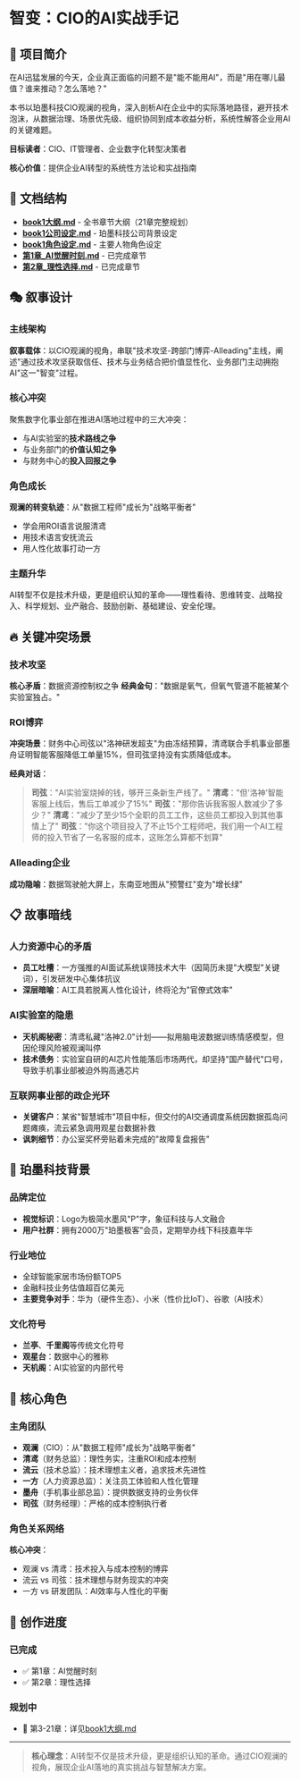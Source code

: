 # 智变：CIO的AI实战手记

## 📖 项目简介

在AI迅猛发展的今天，企业真正面临的问题不是"能不能用AI"，而是"用在哪儿最值？谁来推动？怎么落地？"

本书以珀墨科技CIO观澜的视角，深入剖析AI在企业中的实际落地路径，避开技术泡沫，从数据治理、场景优先级、组织协同到成本收益分析，系统性解答企业用AI的关键难题。

**目标读者**：CIO、IT管理者、企业数字化转型决策者

**核心价值**：提供企业AI转型的系统性方法论和实战指南

## 📁 文档结构

- **[book1大纲.md](./book1大纲.md)** - 全书章节大纲（21章完整规划）
- **[book1公司设定.md](./book1公司设定.md)** - 珀墨科技公司背景设定
- **[book1角色设定.md](./book1角色设定.md)** - 主要人物角色设定
- **[第1章_AI觉醒时刻.md](./第1章_AI觉醒时刻.md)** - 已完成章节
- **[第2章_理性选择.md](./第2章_理性选择.md)** - 已完成章节

## 🎭 叙事设计

### 主线架构

**叙事载体**：以CIO观澜的视角，串联"技术攻坚-跨部门博弈-AIleading"主线，阐述"通过技术攻坚获取信任、技术与业务结合把价值显性化、业务部门主动拥抱AI"这一"智变"过程。

### 核心冲突

聚焦数字化事业部在推进AI落地过程中的三大冲突：

- 与AI实验室的**技术路线之争**
- 与业务部门的**价值认知之争**
- 与财务中心的**投入回报之争**

### 角色成长

**观澜的转变轨迹**：从"数据工程师"成长为"战略平衡者"

- 学会用ROI语言说服清鸢
- 用技术语言安抚流云
- 用人性化故事打动一方

### 主题升华

AI转型不仅是技术升级，更是组织认知的革命——理性看待、思维转变、战略投入、科学规划、业产融合、鼓励创新、基础建设、安全伦理。

## 🔥 关键冲突场景

### 技术攻坚

**核心矛盾**：数据资源控制权之争
**经典金句**："数据是氧气，但氧气管道不能被某个实验室独占。"

### ROI博弈

**冲突场景**：财务中心司弦以"洛神研发超支"为由冻结预算，清鸢联合手机事业部墨舟证明智能客服降低工单量15%，但司弦坚持没有实质降低成本。

**经典对话**：

> **司弦**："AI实验室烧掉的钱，够开三条新生产线了。"
> **清鸢**："但'洛神'智能客服上线后，售后工单减少了15%"
> **司弦**："那你告诉我客服人数减少了多少？"
> **清鸢**："减少了至少15个全职的员工工作，这些员工都投入到其他事情上了"
> **司弦**："你这个项目投入了不止15个工程师吧，我们用一个AI工程师的投入节省了一名客服的成本，这账怎么算都不划算"

### AIleading企业

**成功隐喻**：数据驾驶舱大屏上，东南亚地图从"预警红"变为"增长绿"

## 📋 故事暗线

### 人力资源中心的矛盾

- **员工吐槽**：一方强推的AI面试系统误筛技术大牛（因简历未提"大模型"关键词），引发研发中心集体抗议
- **深层暗喻**：AI工具若脱离人性化设计，终将沦为"官僚式效率"

### AI实验室的隐患

- **天机阁秘密**：清鸢私藏"洛神2.0"计划——拟用脑电波数据训练情感模型，但因伦理风险被观澜叫停
- **技术债务**：实验室自研的AI芯片性能落后市场两代，却坚持"国产替代"口号，导致手机事业部被迫外购高通芯片

### 互联网事业部的政企光环

- **关键客户**：某省"智慧城市"项目中标，但交付的AI交通调度系统因数据孤岛问题瘫痪，流云紧急调用观星台数据补救
- **讽刺细节**：办公室奖杯旁贴着未完成的"故障复盘报告"

## 🏢 珀墨科技背景

### 品牌定位

- **视觉标识**：Logo为极简水墨风"P"字，象征科技与人文融合
- **用户社群**：拥有2000万"珀墨极客"会员，定期举办线下科技嘉年华

### 行业地位

- 全球智能家居市场份额TOP5
- 金融科技业务估值超百亿美元
- **主要竞争对手**：华为（硬件生态）、小米（性价比IoT）、谷歌（AI技术）

### 文化符号

- **兰亭**、**千里阁**等传统文化符号
- **观星台**：数据中心的雅称
- **天机阁**：AI实验室的内部代号

## 👥 核心角色

### 主角团队

- **观澜**（CIO）：从"数据工程师"成长为"战略平衡者"
- **清鸢**（财务总监）：理性务实，注重ROI和成本控制
- **流云**（技术总监）：技术理想主义者，追求技术先进性
- **一方**（人力资源总监）：关注员工体验和人性化管理
- **墨舟**（手机事业部总监）：提供数据支持的业务伙伴
- **司弦**（财务经理）：严格的成本控制执行者

### 角色关系网络

**核心冲突**：

- 观澜 vs 清鸢：技术投入与成本控制的博弈
- 流云 vs 司弦：技术理想与财务现实的冲突
- 一方 vs 研发团队：AI效率与人性化的平衡

## 🎯 创作进度

### 已完成

- ✅ 第1章：AI觉醒时刻
- ✅ 第2章：理性选择

### 规划中

- 📝 第3-21章：详见[book1大纲.md](./book1大纲.md)

---

> **核心理念**：AI转型不仅是技术升级，更是组织认知的革命。通过CIO观澜的视角，展现企业AI落地的真实挑战与智慧解决方案。
